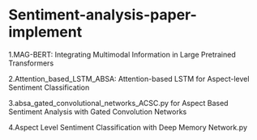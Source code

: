 # Sentiment-analysis-paper-implement

1.MAG-BERT: Integrating Multimodal Information in Large Pretrained Transformers

2.Attention_based_LSTM_ABSA: Attention-based LSTM for Aspect-level Sentiment Classification

3.absa_gated_convolutional_networks_ACSC.py for Aspect Based Sentiment Analysis with Gated Convolution Networks

4.Aspect Level Sentiment Classification with Deep Memory Network.py


